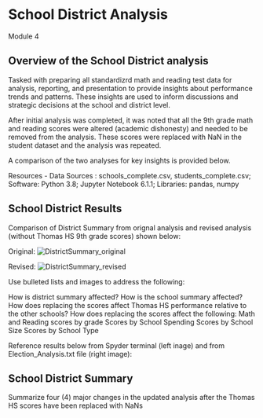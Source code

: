 # School District Analysis
Module 4

## Overview of the School District analysis

Tasked with preparing all standardizrd math and reading test data for analysis, reporting, and presentation to provide insights about performance trends and patterns.  These insights are used to inform discussions and strategic decisions at the school and district level.

After initial analysis was completed, it was noted that all the 9th grade math and reading scores were altered (academic dishonesty) and needed to be removed from the analysis.  These scores were replaced with NaN in the student dataset and the analysis was repeated.

A comparison of the two analyses for key insights is provided below.

Resources - Data Sources : schools_complete.csv, students_complete.csv; Software: Python 3.8; Jupyter Notebook 6.1.1; Libraries: pandas, numpy

## School District Results

Comparison of District Summary from orignal analysis and revised analysis (without Thomas HS 9th grade scores) shown below:

Original:
![DistrictSummary_original](https://user-images.githubusercontent.com/71353552/96369479-6d439e00-1117-11eb-858b-757f84202b14.PNG)

Revised:
![DistrictSummary_revised](https://user-images.githubusercontent.com/71353552/96369482-70d72500-1117-11eb-8e28-db81b9dc5450.PNG)





Use bulleted lists and images to address the following:

How is district summary affected?
How is the school summary affected?
How does replacing the scores affect Thomas HS performance relative to the other schools?
How does replacing the scores affect the following:
  Math and Reading scores by grade
  Scores by School Spending
  Scores by School Size
  Scores by School Type
  


Reference results below from Spyder terminal (left inage) and from Election_Analysis.txt file (right image):


## School District Summary

Summarize four (4) major changes in the updated analysis after the Thomas HS scores have been replaced with NaNs

  

